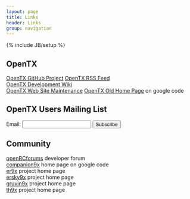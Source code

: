 ```yaml
---
layout: page
title: Links 
header: Links
group: navigation
---
```

{% include JB/setup %}

## OpenTX
[OpenTX GitHub Project](https://github.com/opentx/opentx)
[OpenTX RSS Feed](rss.xml)  
[OpenTX Development Wiki](https://github.com/opentx/opentx/wiki)  
[OpenTX Web Site Maintenance](https://github.com/opentx/opentx.github.io)
[OpenTX Old Home Page](https://code.google.com/p/opentx) on google code

## OpenTX Users Mailing List
<form action="http://groups.google.com/group/opentx-users/boxsubscribe" id="formconf" onsubmit="msgbox()">
  Email: <input type=text name=email id="emailconf">
  <input type="submit" value="Subscribe">
</form>

## Community
[openRCforums](http://openrcforums.com) developer forum  
[companion9x](https://code.google.com/p/companion9x) home page on google code  
[er9x](http://code.google.com/p/er9x) project home page  
[ersky9x](http://code.google.com/p/ersky9x) project home page  
[gruvin9x](http://code.google.com/p/gruvin9x) project home page  
[th9x](http://code.google.com/p/th9x) project home page  
